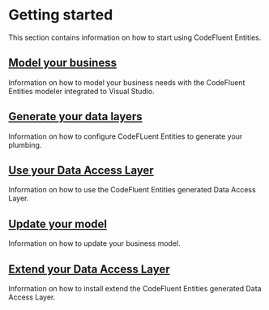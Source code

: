 # Getting started

This section contains information on how to start using CodeFluent Entities.

## [Model your business](getting-started/model_your_business.md)

Information on how to model your business needs with the CodeFluent Entities modeler integrated to Visual Studio.

## [Generate your data layers](getting-started/generate_your_data_layers.md)

Information on how to configure CodeFLuent Entities to generate your plumbing.

## [Use your Data Access Layer](getting-started/use_your_data_access_layer.md)

Information on how to use the CodeFluent Entities generated Data Access Layer.

## [Update your model](getting-started/update_your_model.md)

Information on how to update your business model.

## [Extend your Data Access Layer](getting-started/extend_your_data_access_layer.md)

Information on how to install extend the CodeFluent Entities generated Data Access Layer.